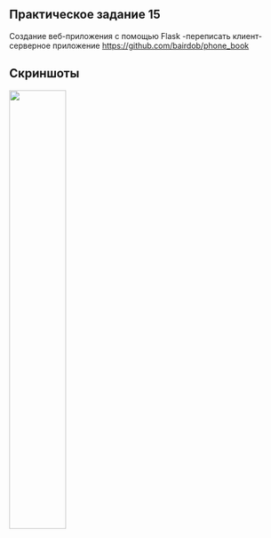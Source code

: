 ## Практическое задание 15
Создание веб-приложения с помощью Flask
-переписать клиент-серверное приложение https://github.com/bairdob/phone_book

## Скриншоты

<p float="left">
 <img src="pic/flaskPhoneBook.gif" width=45% height=45%>
</p>